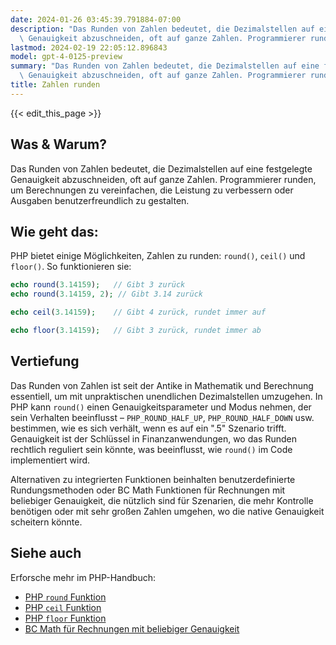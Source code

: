 ```yaml
---
date: 2024-01-26 03:45:39.791884-07:00
description: "Das Runden von Zahlen bedeutet, die Dezimalstellen auf eine festgelegte\
  \ Genauigkeit abzuschneiden, oft auf ganze Zahlen. Programmierer runden, um\u2026"
lastmod: 2024-02-19 22:05:12.896843
model: gpt-4-0125-preview
summary: "Das Runden von Zahlen bedeutet, die Dezimalstellen auf eine festgelegte\
  \ Genauigkeit abzuschneiden, oft auf ganze Zahlen. Programmierer runden, um\u2026"
title: Zahlen runden
---
```


{{< edit_this_page >}}

## Was & Warum?
Das Runden von Zahlen bedeutet, die Dezimalstellen auf eine festgelegte Genauigkeit abzuschneiden, oft auf ganze Zahlen. Programmierer runden, um Berechnungen zu vereinfachen, die Leistung zu verbessern oder Ausgaben benutzerfreundlich zu gestalten.

## Wie geht das:
PHP bietet einige Möglichkeiten, Zahlen zu runden: `round()`, `ceil()` und `floor()`. So funktionieren sie:

```php
echo round(3.14159);   // Gibt 3 zurück
echo round(3.14159, 2); // Gibt 3.14 zurück

echo ceil(3.14159);    // Gibt 4 zurück, rundet immer auf

echo floor(3.14159);   // Gibt 3 zurück, rundet immer ab
```

## Vertiefung
Das Runden von Zahlen ist seit der Antike in Mathematik und Berechnung essentiell, um mit unpraktischen unendlichen Dezimalstellen umzugehen. In PHP kann `round()` einen Genauigkeitsparameter und Modus nehmen, der sein Verhalten beeinflusst – `PHP_ROUND_HALF_UP`, `PHP_ROUND_HALF_DOWN` usw. bestimmen, wie es sich verhält, wenn es auf ein ".5" Szenario trifft. Genauigkeit ist der Schlüssel in Finanzanwendungen, wo das Runden rechtlich reguliert sein könnte, was beeinflusst, wie `round()` im Code implementiert wird.

Alternativen zu integrierten Funktionen beinhalten benutzerdefinierte Rundungsmethoden oder BC Math Funktionen für Rechnungen mit beliebiger Genauigkeit, die nützlich sind für Szenarien, die mehr Kontrolle benötigen oder mit sehr großen Zahlen umgehen, wo die native Genauigkeit scheitern könnte.

## Siehe auch
Erforsche mehr im PHP-Handbuch:
- [PHP `round` Funktion](https://php.net/manual/de/function.round.php)
- [PHP `ceil` Funktion](https://php.net/manual/de/function.ceil.php)
- [PHP `floor` Funktion](https://php.net/manual/de/function.floor.php)
- [BC Math für Rechnungen mit beliebiger Genauigkeit](https://php.net/manual/de/book.bc.php)
